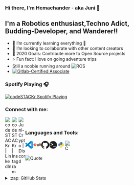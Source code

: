 ### Hi there, I'm Hemachander - aka Juni 👋



## I'm a Robotics enthusiast,Techno Adict, Budding-Developer, and Wanderer!!

- 🌱 I’m currently learning everything 🤣
- 👯 I’m looking to collaborate with other content creators
- 🥅 2020 Goals: Contribute more to Open Source projects
- ⚡ Fun fact: I love on going adventure trips
- Still a noobie running around <img alt="ROS" width="30px" src="https://upload.wikimedia.org/wikipedia/commons/thumb/b/bb/Ros_logo.svg/1200px-Ros_logo.svg.png"/>
- [![Gitlab-Certified Associate](https://img.shields.io/badge/GitLab-330F63?style=for-the-badge&logo=gitlab&logoColor=white)](https://gitlab.badgr.com/public/assertions/VIWwuKvgRmivJYWf-sIvOg)

### Spotify Playing 🎧

[<img src="https://novatorem-5tqkc0wdm.vercel.app/api/spotify.py" alt="codeSTACKr Spotify Playing" width="350" />](https://open.spotify.com/user/g7l82xy6yjc9q0hbhddbwyf3z)

### Connect with me:


[<img align="left" alt="codeSTACKr | LinkedIn" width="22px" src="https://cdn.jsdelivr.net/npm/simple-icons@v3/icons/linkedin.svg" />][linkedin]
[<img align="left" alt="codeSTACKr | Instagram" width="22px" src="https://cdn.jsdelivr.net/npm/simple-icons@v3/icons/instagram.svg" />][instagram]
[<img align="left" alt="Juni-Crypto | Discord" width="22px" src="https://cdn.iconscout.com/icon/free/png-512/discord-3-569463.png"/>][Discord]

<br />

### Languages and Tools:

<img align="left" alt="Visual Studio Code" width="26px" src="https://raw.githubusercontent.com/github/explore/80688e429a7d4ef2fca1e82350fe8e3517d3494d/topics/visual-studio-code/visual-studio-code.png" />
<img align="left" alt="Git" width="26px" src="https://raw.githubusercontent.com/github/explore/80688e429a7d4ef2fca1e82350fe8e3517d3494d/topics/git/git.png" />
<img align="left" alt="GitHub" width="26px" src="https://raw.githubusercontent.com/github/explore/78df643247d429f6cc873026c0622819ad797942/topics/github/github.png" />
<img align="left" alt="Terminal" width="26px" src="https://raw.githubusercontent.com/github/explore/80688e429a7d4ef2fca1e82350fe8e3517d3494d/topics/terminal/terminal.png" />
<img align="left" alt="Python" width="26px" src="https://raw.githubusercontent.com/github/explore/80688e429a7d4ef2fca1e82350fe8e3517d3494d/topics/python/python.png"/>
<img align="left" alt="C" width="26px" src="https://cdn.iconscout.com/icon/free/png-512/c-programming-569564.png"/>


<br/>
<br/>

![Quote](https://github-readme-quotes.herokuapp.com/quote?theme=dark&animation=default&layout=socrates&font=Redressed)

<br/>
<br/>

<details>
  <summary>:zap: GitHub Stats</summary>
  <img align="left" alt="Jun-Crypto GitHub Stats" src="https://github-readme-stats.vercel.app/api?username=juni-crypto&show_icons=true&locale=en" />
</details>

[instagram]: https://instagram.com/currently_in_845process?igshid=35f2lyej4ldk
[linkedin]: https://www.linkedin.com/in/hema-chander-0984b8176/
[Discord]:https://discord.gg/pKQrkMHwnM">



